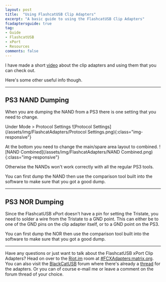 ```yaml
---
layout: post
title:  "Using FlashcatUSB Clip Adapters"
excerpt: "A basic guide to using the FlashcatUSB Clip Adapters"
fcadaptersguide: true
tag:
- Guide
- FlashcatUSB
- xPort
- Resources
comments: false
---
```


I have made a short [video](https://youtu.be/0JLvI2vaAI8) about the clip adapters and using them that you can check out.

Here's some other useful info though.

---

## PS3 NAND Dumping

When you are dumping the NAND from a PS3 there is one setting that you need to change.

Under Mode > Protocol Settings
![Protocol Settings](/assets/img/FlashcatAdapters/Protocol Settings.png){:class="img-responsive"}

At the bottom you need to change the main/spare area layout to combined.
![NAND Combined](/assets/img/FlashcatAdapters/NAND Combined.png){:class="img-responsive"}

Otherwise the NANDs won't work correctly with all the regular PS3 tools.

You can first dump the NAND then use the comparison tool built into the software to make sure that you got a good dump.

---

## PS3 NOR Dumping

Since the FlashcatUSB xPort doesn't have a pin for setting the Tristate, you need to solder a wire from the Tristate to a GND point. This can either be to one of the GND pins on the clip adapter itself, or to a GND point on the PS3.

You can first dump the NOR then use the comparison tool built into the software to make sure that you got a good dump.

---

Have any questions or just want to talk about the FlashcatUSB xPort Clip Adapters? Head on over to the [Riot.im](https://riot.im) room at [#FCXAdapters:matrix.org](https://riot.im/app/#/room/#FCXAdapters:matrix.org). You can also visit the [BlackCatUSB](https://www.blackcatusb.net/index.php) forum where there's already a [thread](https://www.blackcatusb.net/index.php?threads/tsop56-48-nor-nand-clip-adapters-for-the-flashcatusb-xport.493/#post-4009) for the adapters. Or you can of course e-mail me or leave a comment on the forum thread of your choice.
